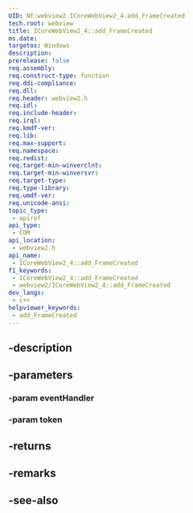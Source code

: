 ```yaml
---
UID: NF:webview2.ICoreWebView2_4.add_FrameCreated
tech.root: webview
title: ICoreWebView2_4::add_FrameCreated
ms.date: 
targetos: Windows
description: 
prerelease: false
req.assembly: 
req.construct-type: function
req.ddi-compliance: 
req.dll: 
req.header: webview2.h
req.idl: 
req.include-header: 
req.irql: 
req.kmdf-ver: 
req.lib: 
req.max-support: 
req.namespace: 
req.redist: 
req.target-min-winverclnt: 
req.target-min-winversvr: 
req.target-type: 
req.type-library: 
req.umdf-ver: 
req.unicode-ansi: 
topic_type:
 - apiref
api_type:
 - COM
api_location:
 - webview2.h
api_name:
 - ICoreWebView2_4::add_FrameCreated
f1_keywords:
 - ICoreWebView2_4::add_FrameCreated
 - webview2/ICoreWebView2_4::add_FrameCreated
dev_langs:
 - c++
helpviewer_keywords:
 - add_FrameCreated
---
```


## -description

## -parameters

### -param eventHandler

### -param token

## -returns

## -remarks

## -see-also

